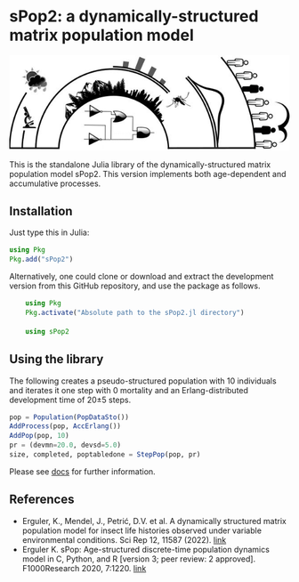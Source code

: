 # sPop2: a dynamically-structured matrix population model

![logo](docs/figures/logo_sPop2.jpg "Climate impacts on vector-borne diseases")

This is the standalone Julia library of the dynamically-structured matrix population model sPop2. This version implements both age-dependent and accumulative processes.

## Installation

Just type this in Julia:
```julia
using Pkg
Pkg.add("sPop2")
```

Alternatively, one could clone or download and extract the development version from this GitHub repository, and use the package as follows.

```julia
    using Pkg
    Pkg.activate("Absolute path to the sPop2.jl directory")

    using sPop2
```

## Using the library

The following creates a pseudo-structured population with 10 individuals and iterates it one step with 0 mortality and an Erlang-distributed development time of 20&pm;5 steps.

```julia
pop = Population(PopDataSto())
AddProcess(pop, AccErlang())
AddPop(pop, 10)
pr = (devmn=20.0, devsd=5.0)
size, completed, poptabledone = StepPop(pop, pr)
```

Please see [docs](https://kerguler.github.io/sPop2.jl/) for further information.

## References

* Erguler, K., Mendel, J., Petrić, D.V. et al. A dynamically structured matrix population model for insect life histories observed under variable environmental conditions. Sci Rep 12, 11587 (2022). [link](https://doi.org/10.1038/s41598-022-15806-2)
* Erguler K. sPop: Age-structured discrete-time population dynamics model in C, Python, and R [version 3; peer review: 2 approved]. F1000Research 2020, 7:1220. [link](https://doi.org/10.12688/f1000research.15824.3)
